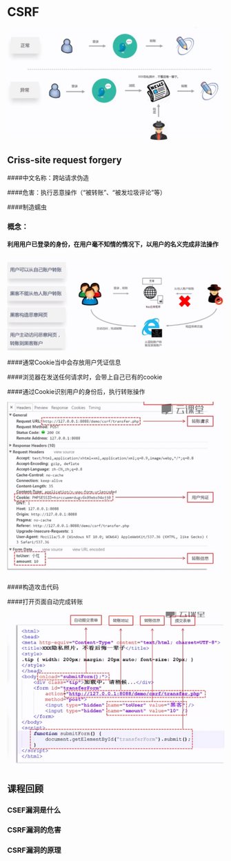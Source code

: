 # CSRF

![image-20210112141256973](image-20210112141256973.png)

## Criss-site request forgery

####中文名称：跨站请求伪造

####危害：执行恶意操作（“被转账”、“被发垃圾评论”等）

####制造蠕虫

### 概念：

#### 利用用户已登录的身份，在用户毫不知情的情况下，以用户的名义完成非法操作

![image-20210112141630991](image-20210112141630991.png)

####通常Cookie当中会存放用户凭证信息

####浏览器在发送任何请求时，会带上自己已有的cookie

####通过Cookie识别用户的身份后，执行转账操作

![image-20210112141818719](image-20210112141818719.png)

####构造攻击代码

####打开页面自动完成转账

![image-20210112141903972](image-20210112141903972.png)

## 课程回顾

### CSEF漏洞是什么

### CSRF漏洞的危害

### CSRF漏洞的原理

